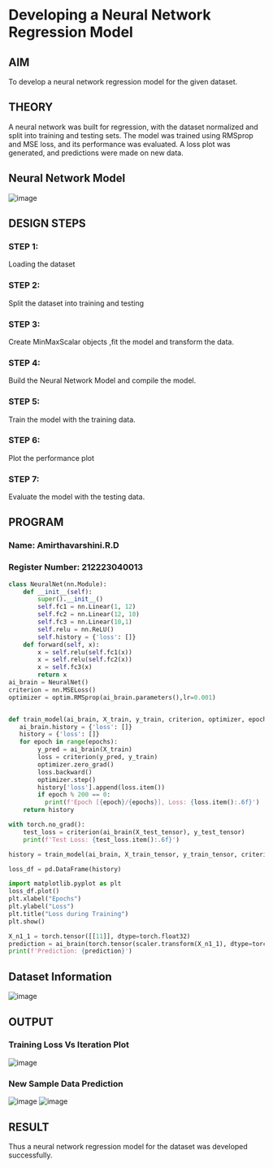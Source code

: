 # Developing a Neural Network Regression Model

## AIM

To develop a neural network regression model for the given dataset.

## THEORY
A neural network was built for regression, with the dataset normalized and split into training and testing sets. The model was trained using RMSprop and MSE loss, and its performance was evaluated. A loss plot was generated, and predictions were made on new data.

## Neural Network Model

![image](https://github.com/user-attachments/assets/4ad63087-a8f9-4ff7-afcd-91e7aa7b8d3e)

## DESIGN STEPS

### STEP 1:

Loading the dataset

### STEP 2:

Split the dataset into training and testing

### STEP 3:

Create MinMaxScalar objects ,fit the model and transform the data.

### STEP 4:

Build the Neural Network Model and compile the model.

### STEP 5:

Train the model with the training data.

### STEP 6:

Plot the performance plot

### STEP 7:

Evaluate the model with the testing data.

## PROGRAM
### Name: Amirthavarshini.R.D
### Register Number: 212223040013
```python
class NeuralNet(nn.Module):
    def __init__(self):
        super().__init__()
        self.fc1 = nn.Linear(1, 12)
        self.fc2 = nn.Linear(12, 10)
        self.fc3 = nn.Linear(10,1)
        self.relu = nn.ReLU()
        self.history = {'loss': []}
    def forward(self, x):
        x = self.relu(self.fc1(x))
        x = self.relu(self.fc2(x))
        x = self.fc3(x)
        return x
ai_brain = NeuralNet()
criterion = nn.MSELoss()
optimizer = optim.RMSprop(ai_brain.parameters(),lr=0.001)


def train_model(ai_brain, X_train, y_train, criterion, optimizer, epochs=2000):
   ai_brain.history = {'loss': []}
   history = {'loss': []}
   for epoch in range(epochs):
        y_pred = ai_brain(X_train)
        loss = criterion(y_pred, y_train)
        optimizer.zero_grad()
        loss.backward()
        optimizer.step()
        history['loss'].append(loss.item())
        if epoch % 200 == 0:
          print(f'Epoch [{epoch}/{epochs}], Loss: {loss.item():.6f}')
    return history

with torch.no_grad():
    test_loss = criterion(ai_brain(X_test_tensor), y_test_tensor)
    print(f'Test Loss: {test_loss.item():.6f}')

history = train_model(ai_brain, X_train_tensor, y_train_tensor, criterion, optimizer)

loss_df = pd.DataFrame(history)

import matplotlib.pyplot as plt
loss_df.plot()
plt.xlabel("Epochs")
plt.ylabel("Loss")
plt.title("Loss during Training")
plt.show()

X_n1_1 = torch.tensor([[11]], dtype=torch.float32)
prediction = ai_brain(torch.tensor(scaler.transform(X_n1_1), dtype=torch.float32)).item()
print(f'Prediction: {prediction}')
```
## Dataset Information

![image](https://github.com/user-attachments/assets/11dcb529-9981-468c-8945-cb116050ae7d)

## OUTPUT

### Training Loss Vs Iteration Plot

![image](https://github.com/user-attachments/assets/7f25f156-d795-4938-a314-d56da4535683)


### New Sample Data Prediction

![image](https://github.com/user-attachments/assets/4847c7f3-5066-4aac-947e-c56c0321a1f4)
![image](https://github.com/user-attachments/assets/e1b100ab-677e-4088-884e-14d812f6406d)

## RESULT

Thus a neural network regression model for the dataset was developed successfully.
